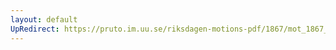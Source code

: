 ```yaml
---
layout: default
UpRedirect: https://pruto.im.uu.se/riksdagen-motions-pdf/1867/mot_1867__ak__179/mot_1867__ak__179-002.pdf
---
```

